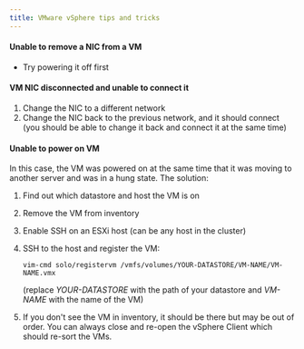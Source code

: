```yaml
---
title: VMware vSphere tips and tricks
---
```


#### Unable to remove a NIC from a VM

- Try powering it off first

#### VM NIC disconnected and unable to connect it

1. Change the NIC to a different network
1. Change the NIC back to the previous network, and it should connect (you should be able to change it back and connect it at the same time)

#### Unable to power on VM

In this case, the VM was powered on at the same time that it was moving to another server and was in a hung state. The solution:

1. Find out which datastore and host the VM is on
1. Remove the VM from inventory
1. Enable SSH on an ESXi host (can be any host in the cluster)
1. SSH to the host and register the VM:

   ```
   vim-cmd solo/registervm /vmfs/volumes/YOUR-DATASTORE/VM-NAME/VM-NAME.vmx
   ```

   (replace _YOUR-DATASTORE_ with the path of your datastore and _VM-NAME_ with the name of the VM)

1. If you don't see the VM in inventory, it should be there but may be out of order. You can always close and re-open the vSphere Client which should re-sort the VMs.
